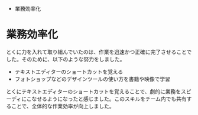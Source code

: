 - 業務効率化

# 業務効率化

とくに力を入れて取り組んでいたのは、作業を迅速かつ正確に完了させることでした。そのために、以下のような努力をしました。

- テキストエディターのショートカットを覚える
- フォトショップなどのデザインツールの使い方を書籍や映像で学習

とくにテキストエディターのショートカットを覚えることで、劇的に業務をスピーディにこなせるようになったと感じました。このスキルをチーム内でも共有することで、全体的な作業効率が向上しました。